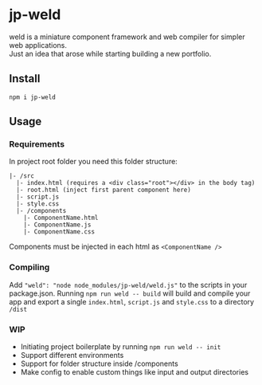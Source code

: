 # jp-weld

weld is a miniature component framework and web compiler for simpler web applications.  
Just an idea that arose while starting building a new portfolio.

## Install

`npm i jp-weld`

## Usage
### Requirements
In project root folder you need this folder structure:
```
|- /src
  |- index.html (requires a <div class="root"></div> in the body tag)
  |- root.html (inject first parent component here)
  |- script.js
  |- style.css
  |- /components
    |- ComponentName.html
    |- ComponentName.js
    |- ComponentName.css
```
Components must be injected in each html as `<ComponentName />`

### Compiling
Add `"weld": "node node_modules/jp-weld/weld.js"` to the scripts in your package.json.
Running `npm run weld -- build` will build and compile your app and export a single `index.html`, `script.js` and `style.css` to a directory `/dist`

### WIP
- Initiating project boilerplate by running `npm run weld -- init`
- Support different environments
- Support for folder structure inside /components
- Make config to enable custom things like input and output directories
